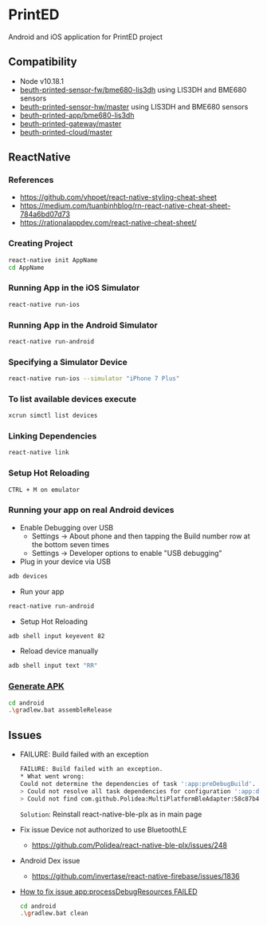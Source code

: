# PrintED

Android and iOS application for PrintED project

## Compatibility

- Node v10.18.1
- [beuth-printed-sensor-fw/bme680-lis3dh](https://github.com/pdthang/beuth-esp32-ble/tree/bme680-lis3dh) using LIS3DH and BME680 sensors
- [beuth-printed-sensor-hw/master](https://github.com/pdt590/beuth-printed-sensor-hw) using LIS3DH and BME680 sensors
- [beuth-printed-app/bme680-lis3dh](https://github.com/pdt590/beuth-printed-app/tree/bme680-lis3dh)
- [beuth-printed-gateway/master](https://github.com/pdt590/beuth-printed-gateway)
- [beuth-printed-cloud/master](https://github.com/pdt590/beuth-printed-cloud)

## ReactNative

### References

- https://github.com/vhpoet/react-native-styling-cheat-sheet
- https://medium.com/tuanbinhblog/rn-react-native-cheat-sheet-784a6bd07d73
- https://rationalappdev.com/react-native-cheat-sheet/ 

### Creating Project

```bash
react-native init AppName
cd AppName
```

### Running App in the iOS Simulator

```bash
react-native run-ios
```

### Running App in the Android Simulator

```bash
react-native run-android
```

### Specifying a Simulator Device

```bash
react-native run-ios --simulator "iPhone 7 Plus"
```

### To list available devices execute

```bash
xcrun simctl list devices
```

### Linking Dependencies

```bash
react-native link
```

### Setup Hot Reloading

```bash
CTRL + M on emulator
```

### Running your app on real Android devices

- Enable Debugging over USB
  - Settings → About phone and then tapping the Build number row at the bottom seven times
  - Settings → Developer options to enable "USB debugging"
- Plug in your device via USB

```bash  
adb devices
```

- Run your app

```bash
react-native run-android
```

- Setup Hot Reloading

```bash
adb shell input keyevent 82
```

- Reload device manually

```bash
adb shell input text "RR"
```

### [Generate APK](https://www.instamobile.io/android-development/generate-react-native-release-build-android/)

```bash
cd android
.\gradlew.bat assembleRelease
```

## Issues

- FAILURE: Build failed with an exception

  ```bash
  FAILURE: Build failed with an exception.
  * What went wrong:
  Could not determine the dependencies of task ':app:preDebugBuild'.
  > Could not resolve all task dependencies for configuration ':app:debugRuntimeClasspath'.
  > Could not find com.github.Polidea:MultiPlatformBleAdapter:58c87b49f12f4a5ab6f7af31f8085249e206400a.
  ```

  `Solution`: Reinstall react-native-ble-plx as in main page

- Fix issue Device not authorized to use BluetoothLE
  - https://github.com/Polidea/react-native-ble-plx/issues/248

- Android Dex issue
  - https://github.com/invertase/react-native-firebase/issues/1836

- [How to fix issue app:processDebugResources FAILED](https://github.com/oblador/react-native-vector-icons/issues/429)

  ```bash
  cd android
  .\gradlew.bat clean
  ```
